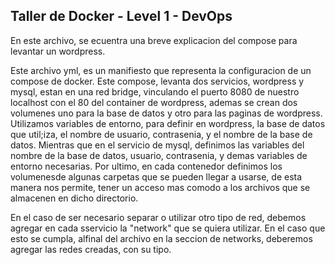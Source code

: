 ## Taller de Docker - Level 1 - DevOps

En este archivo, se ecuentra una breve explicacion del compose para levantar un wordpress.

Este archivo yml, es un manifiesto que representa la configuracion de un compose de docker.
Este compose, levanta dos servicios, wordpress y mysql, estan en una red bridge, vinculando el puerto 8080 de nuestro localhost con el 80 del container de wordpress, ademas se crean dos volumenes uno para la base de datos y otro para las paginas de wordpress. Utilizamos variables de entorno, para definir en wordpress, la base de datos que util;iza, el nombre de usuario, contrasenia, y el nombre de la base de datos. Mientras que en el servicio de mysql, definimos las variables del nombre de la base de datos, usuario, contrasenia, y demas variables de entorno necesarias. Por ultimo, en cada contenedor definimos los volumenesde algunas carpetas que se pueden llegar a usarse, de esta manera nos permite, tener un acceso mas comodo a los archivos que se almacenen en dicho directorio. 

En el caso de ser necesario separar o utilizar otro tipo de red, debemos agregar en cada sservicio la "network" que se quiera utilizar. En el caso que esto se cumpla, alfinal del archivo en la seccion de networks, deberemos agregar las redes creadas, con su tipo.


